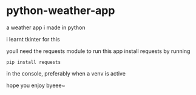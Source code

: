 # python-weather-app

a weather app i made in python

i learnt tkinter for this

youll need the requests module to run this app
install requests by running
```
pip install requests
```
in the console, preferably when a venv is active

hope you enjoy
byeee~